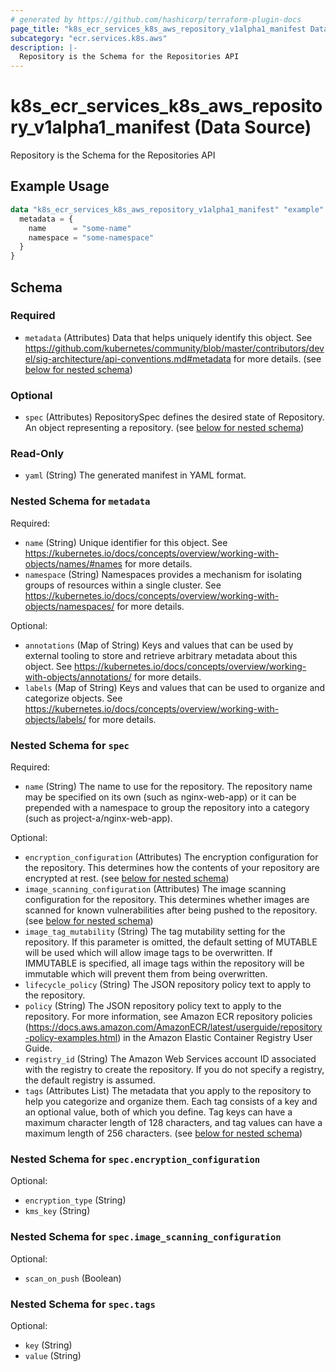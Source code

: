 ```yaml
---
# generated by https://github.com/hashicorp/terraform-plugin-docs
page_title: "k8s_ecr_services_k8s_aws_repository_v1alpha1_manifest Data Source - terraform-provider-k8s"
subcategory: "ecr.services.k8s.aws"
description: |-
  Repository is the Schema for the Repositories API
---
```


# k8s_ecr_services_k8s_aws_repository_v1alpha1_manifest (Data Source)

Repository is the Schema for the Repositories API

## Example Usage

```terraform
data "k8s_ecr_services_k8s_aws_repository_v1alpha1_manifest" "example" {
  metadata = {
    name      = "some-name"
    namespace = "some-namespace"
  }
}
```

<!-- schema generated by tfplugindocs -->
## Schema

### Required

- `metadata` (Attributes) Data that helps uniquely identify this object. See https://github.com/kubernetes/community/blob/master/contributors/devel/sig-architecture/api-conventions.md#metadata for more details. (see [below for nested schema](#nestedatt--metadata))

### Optional

- `spec` (Attributes) RepositorySpec defines the desired state of Repository. An object representing a repository. (see [below for nested schema](#nestedatt--spec))

### Read-Only

- `yaml` (String) The generated manifest in YAML format.

<a id="nestedatt--metadata"></a>
### Nested Schema for `metadata`

Required:

- `name` (String) Unique identifier for this object. See https://kubernetes.io/docs/concepts/overview/working-with-objects/names/#names for more details.
- `namespace` (String) Namespaces provides a mechanism for isolating groups of resources within a single cluster. See https://kubernetes.io/docs/concepts/overview/working-with-objects/namespaces/ for more details.

Optional:

- `annotations` (Map of String) Keys and values that can be used by external tooling to store and retrieve arbitrary metadata about this object. See https://kubernetes.io/docs/concepts/overview/working-with-objects/annotations/ for more details.
- `labels` (Map of String) Keys and values that can be used to organize and categorize objects. See https://kubernetes.io/docs/concepts/overview/working-with-objects/labels/ for more details.


<a id="nestedatt--spec"></a>
### Nested Schema for `spec`

Required:

- `name` (String) The name to use for the repository. The repository name may be specified on its own (such as nginx-web-app) or it can be prepended with a namespace to group the repository into a category (such as project-a/nginx-web-app).

Optional:

- `encryption_configuration` (Attributes) The encryption configuration for the repository. This determines how the contents of your repository are encrypted at rest. (see [below for nested schema](#nestedatt--spec--encryption_configuration))
- `image_scanning_configuration` (Attributes) The image scanning configuration for the repository. This determines whether images are scanned for known vulnerabilities after being pushed to the repository. (see [below for nested schema](#nestedatt--spec--image_scanning_configuration))
- `image_tag_mutability` (String) The tag mutability setting for the repository. If this parameter is omitted, the default setting of MUTABLE will be used which will allow image tags to be overwritten. If IMMUTABLE is specified, all image tags within the repository will be immutable which will prevent them from being overwritten.
- `lifecycle_policy` (String) The JSON repository policy text to apply to the repository.
- `policy` (String) The JSON repository policy text to apply to the repository. For more information, see Amazon ECR repository policies (https://docs.aws.amazon.com/AmazonECR/latest/userguide/repository-policy-examples.html) in the Amazon Elastic Container Registry User Guide.
- `registry_id` (String) The Amazon Web Services account ID associated with the registry to create the repository. If you do not specify a registry, the default registry is assumed.
- `tags` (Attributes List) The metadata that you apply to the repository to help you categorize and organize them. Each tag consists of a key and an optional value, both of which you define. Tag keys can have a maximum character length of 128 characters, and tag values can have a maximum length of 256 characters. (see [below for nested schema](#nestedatt--spec--tags))

<a id="nestedatt--spec--encryption_configuration"></a>
### Nested Schema for `spec.encryption_configuration`

Optional:

- `encryption_type` (String)
- `kms_key` (String)


<a id="nestedatt--spec--image_scanning_configuration"></a>
### Nested Schema for `spec.image_scanning_configuration`

Optional:

- `scan_on_push` (Boolean)


<a id="nestedatt--spec--tags"></a>
### Nested Schema for `spec.tags`

Optional:

- `key` (String)
- `value` (String)
